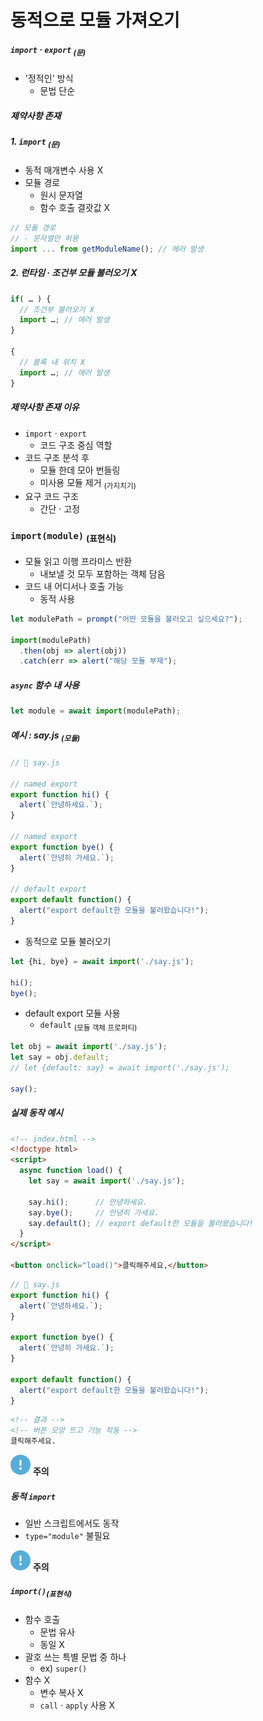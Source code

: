 동적으로 모듈 가져오기
====================

##### `import` · `export` <sub>(문)</sub>
- '정적인' 방식
  - 문법 단순

##### 제약사항 존재

##### 1. `import` <sub>(문)</sub>
- 동적 매개변수 사용 X
- 모듈 경로
  - 원시 문자열
  - 함수 호출 결괏값 X
```javascript
// 모듈 경로
// - 문자열만 허용
import ... from getModuleName(); // 에러 발생
```
##### 2. 런타임 · 조건부 모듈 불러오기 X
```javascript
if( … ) {
  // 조건부 불러오기 X
  import …; // 에러 발생
}

{
  // 블록 내 위치 X
  import …; // 에러 발생
}
```

##### 제약사항 존재 이유
- `import` · `export`
  - 코드 구조 중심 역할
- 코드 구조 분석 후
  - 모듈 한데 모아 번들링
  - 미사용 모듈 제거 <sub>(가지치기)</sub>
- 요구 코드 구조
  - 간단 · 고정

### `import(module)` <sub>(표현식)</sub>
- 모듈 읽고 이행 프라미스 반환
  - 내보낼 것 모두 포함하는 객체 담음
- 코드 내 어디서나 호출 가능
  - 동적 사용
```javascript
let modulePath = prompt("어떤 모듈을 불러오고 싶으세요?");

import(modulePath)
  .then(obj => alert(obj))
  .catch(err => alert("해당 모듈 부재");
```

##### `async` 함수 내 사용
```javascript
let module = await import(modulePath);
```

##### 예시 : say.js <sub>(모듈)</sub>
```javascript
// 📁 say.js

// named export
export function hi() {
  alert(`안녕하세요.`);
}

// named export
export function bye() {
  alert(`안녕히 가세요.`);
}

// default export
export default function() {
  alert("export default한 모듈을 불러왔습니다!");
}
```
- 동적으로 모듈 불러오기
```javascript
let {hi, bye} = await import('./say.js');

hi();
bye();
```
- default export 모듈 사용
  - `default` <sub>(모듈 객체 프로퍼티)</sub>
```javascript
let obj = await import('./say.js');
let say = obj.default;
// let {default: say} = await import('./say.js');

say();
```

##### 실제 동작 예시
```html
<!-- index.html -->
<!doctype html>
<script>
  async function load() {
    let say = await import('./say.js');

    say.hi();      // 안녕하세요.
    say.bye();     // 안녕히 가세요.
    say.default(); // export default한 모듈을 불러왔습니다!
  }
</script>

<button onclick="load()">클릭해주세요,</button>
```
```javascript
// 📁 say.js
export function hi() {
  alert(`안녕하세요.`);
}

export function bye() {
  alert(`안녕히 가세요.`);
}

export default function() {
  alert("export default한 모듈을 불러왔습니다!");
}
```
```html
<!-- 결과 -->
<!-- 버튼 모양 뜨고 기능 작동 -->
클릭해주세요.
```
<img class="icon" src="../../images/commons/icons/circle-exclamation-solid.svg" /> **주의**

##### 동적 `import`
- 일반 스크립트에서도 동작
- `type="module"` 불필요

<img class="icon" src="../../images/commons/icons/circle-exclamation-solid.svg" /> **주의**

##### `import()`<sub>(표현식)</sub>
- 함수 호출
  - 문법 유사
  - 동일 X
- 괄호 쓰는 특별 문법 중 하나
  - ex&#41; `super()`
- 함수 X
  - 변수 복사 X
  - `call` · `apply` 사용 X
